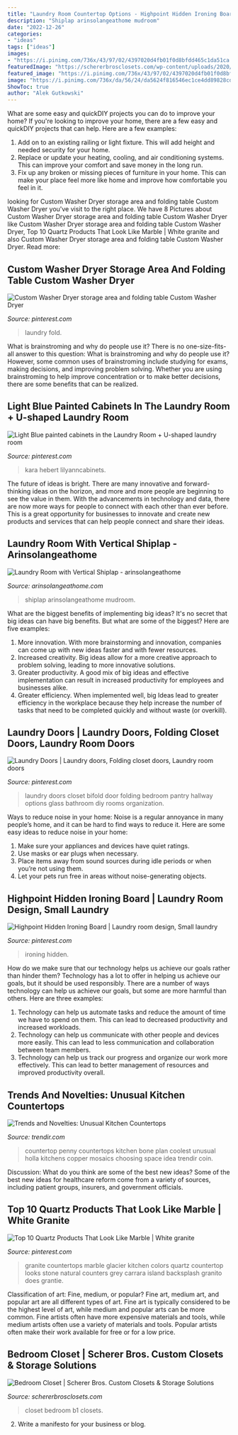 ```yaml
---
title: "Laundry Room Countertop Options - Highpoint Hidden Ironing Board"
description: "Shiplap arinsolangeathome mudroom"
date: "2022-12-26"
categories:
- "ideas"
tags: ["ideas"]
images:
- "https://i.pinimg.com/736x/43/97/02/4397020d4fb01f0d8bfdd465c1da51ca.jpg"
featuredImage: "https://schererbrosclosets.com/wp-content/uploads/2020/06/iXXTe1Xg-scaled.jpeg"
featured_image: "https://i.pinimg.com/736x/43/97/02/4397020d4fb01f0d8bfdd465c1da51ca.jpg"
image: "https://i.pinimg.com/736x/da/56/24/da5624f816546ec1ce4dd89828cdf3c7.jpg"
ShowToc: true
author: "Alek Gutkowski"
---
```



What are some easy and quickDIY projects you can do to improve your home?
If you're looking to improve your home, there are a few easy and quickDIY projects that can help. Here are a few examples: 
1. Add on to an existing railing or light fixture. This will add height and needed security for your home.
2. Replace or update your heating, cooling, and air conditioning systems. This can improve your comfort and save money in the long run.
3. Fix up any broken or missing pieces of furniture in your home. This can make your place feel more like home and improve how comfortable you feel in it.

	

		
looking for Custom Washer Dryer storage area and folding table Custom Washer Dryer you've visit to the right place. We have 8 Pictures about Custom Washer Dryer storage area and folding table Custom Washer Dryer like Custom Washer Dryer storage area and folding table Custom Washer Dryer, Top 10 Quartz Products That Look Like Marble | White granite and also Custom Washer Dryer storage area and folding table Custom Washer Dryer. Read more:
		
    
## Custom Washer Dryer Storage Area And Folding Table Custom Washer Dryer

<img loading=lazy src="https://i.pinimg.com/736x/43/97/02/4397020d4fb01f0d8bfdd465c1da51ca.jpg" onerror="this.onerror=null;this.src='https://tse1.mm.bing.net/th?id=OIP.Miqch10Ys25tiCub95w-XAHaJ3&amp;pid=15.1';" alt="Custom Washer Dryer storage area and folding table Custom Washer Dryer">

_Source: pinterest.com_

>laundry fold. 

	

What is brainstroming and why do people use it?
There is no one-size-fits-all answer to this question: What is brainstroming and why do people use it? However, some common uses of brainstroming include studying for exams, making decisions, and improving problem solving. Whether you are using brainstroming to help improve concentration or to make better decisions, there are some benefits that can be realized.

    
## Light Blue Painted Cabinets In The Laundry Room + U-shaped Laundry Room

<img loading=lazy src="https://i.pinimg.com/736x/79/f6/27/79f627c2e2cad311da86c5aff7dab57b.jpg" onerror="this.onerror=null;this.src='https://tse2.mm.bing.net/th?id=OIP.6fUjjaWvYfRxfdiXlC1VfAHaJ5&amp;pid=15.1';" alt="Light Blue painted cabinets in the Laundry Room + U-shaped laundry room">

_Source: pinterest.com_

>kara hebert lilyanncabinets. 

	

The future of ideas is bright. There are many innovative and forward-thinking ideas on the horizon, and more and more people are beginning to see the value in them. With the advancements in technology and data, there are now more ways for people to connect with each other than ever before. This is a great opportunity for businesses to innovate and create new products and services that can help people connect and share their ideas.

    
## Laundry Room With Vertical Shiplap - Arinsolangeathome

<img loading=lazy src="https://arinsolangeathome.com/wp-content/uploads/2020/06/IMG_1563-768x1024.jpg" onerror="this.onerror=null;this.src='https://tse1.mm.bing.net/th?id=OIP.lfjJ0Z0_QuBAPDmrLYfrVwHaJ4&amp;pid=15.1';" alt="Laundry Room with Vertical Shiplap - arinsolangeathome">

_Source: arinsolangeathome.com_

>shiplap arinsolangeathome mudroom. 

	

What are the biggest benefits of implementing big ideas?
It's no secret that big ideas can have big benefits. But what are some of the biggest? Here are five examples: 
1. More innovation. With more brainstorming and innovation, companies can come up with new ideas faster and with fewer resources. 
2. Increased creativity. Big ideas allow for a more creative approach to problem solving, leading to more innovative solutions. 
3. Greater productivity. A good mix of big ideas and effective implementation can result in increased productivity for employees and businesses alike. 
4. Greater efficiency. When implemented well, big Ideas lead to greater efficiency in the workplace because they help increase the number of tasks that need to be completed quickly and without waste (or overkill).

    
## Laundry Doors | Laundry Doors, Folding Closet Doors, Laundry Room Doors

<img loading=lazy src="https://i.pinimg.com/736x/81/9b/df/819bdf2aa2681ee58cb8ae944eaf11a3--laundry-room-doors-closet-doors.jpg" onerror="this.onerror=null;this.src='https://tse4.mm.bing.net/th?id=OIP.TbrEU8lQmevbisSx_2AavQHaJ3&amp;pid=15.1';" alt="Laundry Doors | Laundry doors, Folding closet doors, Laundry room doors">

_Source: pinterest.com_

>laundry doors closet bifold door folding bedroom pantry hallway options glass bathroom diy rooms organization. 

	

Ways to reduce noise in your home:
Noise is a regular annoyance in many people’s home, and it can be hard to find ways to reduce it. Here are some easy ideas to reduce noise in your home:
1. Make sure your appliances and devices have quiet ratings.
2. Use masks or ear plugs when necessary.
3. Place items away from sound sources during idle periods or when you’re not using them.
4. Let your pets run free in areas without noise-generating objects.

    
## Highpoint Hidden Ironing Board | Laundry Room Design, Small Laundry

<img loading=lazy src="https://i.pinimg.com/736x/da/56/24/da5624f816546ec1ce4dd89828cdf3c7.jpg" onerror="this.onerror=null;this.src='https://tse4.mm.bing.net/th?id=OIP._qdM-htpnooa6J8y7Ic6gAHaKX&amp;pid=15.1';" alt="Highpoint Hidden Ironing Board | Laundry room design, Small laundry">

_Source: pinterest.com_

>ironing hidden. 

	

How do we make sure that our technology helps us achieve our goals rather than hinder them?
Technology has a lot to offer in helping us achieve our goals, but it should be used responsibly. There are a number of ways technology can help us achieve our goals, but some are more harmful than others. Here are three examples: 
1. Technology can help us automate tasks and reduce the amount of time we have to spend on them. This can lead to decreased productivity and increased workloads. 
2. Technology can help us communicate with other people and devices more easily. This can lead to less communication and collaboration between team members. 
3. Technology can help us track our progress and organize our work more effectively. This can lead to better management of resources and improved productivity overall.

    
## Trends And Novelties: Unusual Kitchen Countertops

<img loading=lazy src="http://cdn.trendir.com/wp-content/uploads/2016/10/Penny-countertop.jpg" onerror="this.onerror=null;this.src='https://tse4.mm.bing.net/th?id=OIP.1pMpLWyuQbUcH4rrVF577QHaJ6&amp;pid=15.1';" alt="Trends and Novelties: Unusual Kitchen Countertops">

_Source: trendir.com_

>countertop penny countertops kitchen bone plan coolest unusual holla kitchens copper mosaics choosing space idea trendir coin. 

	

Discussion: What do you think are some of the best new ideas?
Some of the best new ideas for healthcare reform come from a variety of sources, including patient groups, insurers, and government officials.

    
## Top 10 Quartz Products That Look Like Marble | White Granite

<img loading=lazy src="https://i.pinimg.com/736x/d2/a2/8e/d2a28e055506efede6fd3f0874cc3332.jpg" onerror="this.onerror=null;this.src='https://tse3.mm.bing.net/th?id=OIP.ilCIOiJgYTn-1tR7mSIlnQHaEW&amp;pid=15.1';" alt="Top 10 Quartz Products That Look Like Marble | White granite">

_Source: pinterest.com_

>granite countertops marble glacier kitchen colors quartz countertop looks stone natural counters grey carrara island backsplash granito does grantie. 

	

Classification of art: Fine, medium, or popular?
Fine art, medium art, and popular art are all different types of art. Fine art is typically considered to be the highest level of art, while medium and popular arts can be more common. Fine artists often have more expensive materials and tools, while medium artists often use a variety of materials and tools. Popular artists often make their work available for free or for a low price.

    
## Bedroom Closet | Scherer Bros. Custom Closets &amp; Storage Solutions

<img loading=lazy src="https://schererbrosclosets.com/wp-content/uploads/2020/06/iXXTe1Xg-scaled.jpeg" onerror="this.onerror=null;this.src='https://tse3.mm.bing.net/th?id=OIP.9x0a8P0IUCIPimD9msRxWwHaLG&amp;pid=15.1';" alt="Bedroom Closet | Scherer Bros. Custom Closets &amp; Storage Solutions">

_Source: schererbrosclosets.com_

>closet bedroom b1 closets. 

	

2. Write a manifesto for your business or blog.

